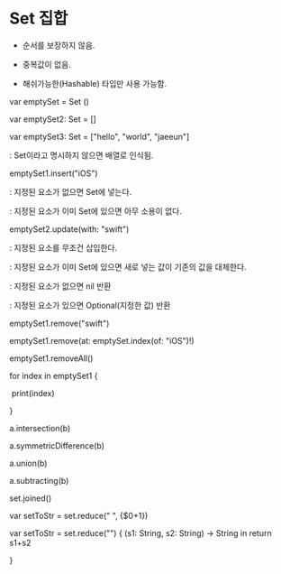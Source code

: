 # Set 집합

* 순서를 보장하지 않음.

* 중복값이 없음.
* 해쉬가능한(Hashable) 타입만 사용 가능함.



var emptySet = Set<String> ()

var emptySet2: Set<String> = []



var emptySet3: Set = ["hello", "world", "jaeeun"]

: Set이라고 명시하지 않으면 배열로 인식됨.



emptySet1.insert("iOS")

: 지정된 요소가 없으면 Set에 넣는다. 

: 지정된 요소가 이미 Set에 있으면 아무 소용이 없다.



emptySet2.update(with: "swift")

: 지정된 요소를 무조건 삽입한다.

: 지정된 요소가 이미 Set에 있으면 새로 넣는 값이 기존의 값을 대체한다.

: 지정된 요소가 없으면 nil 반환

: 지정된 요소가 있으면 Optional(지정한 값) 반환



emptySet1.remove("swift")

emptySet1.remove(at: emptySet.index(of: "iOS")!)

emptySet1.removeAll()



for index in emptySet1 {

​	print(index)

}



a.intersection(b)

a.symmetricDifference(b)

a.union(b)

a.subtracting(b)



set.joined()



var setToStr = set.reduce(" ", {$$0+$1})



var setToStr = set.reduce("") { (s1: String, s2: String) -> String in 	return s1+s2 

}

















